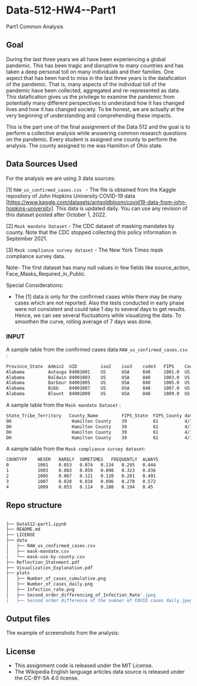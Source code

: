 # Data-512-HW4--Part1
Part1 Common Analysis


## Goal

During the last three years we all have been experiencing a global pandemic. This has been tragic and disruptive to many countries and has taken a deep personal toll on many individuals and their families. 
One aspect that has been hard to miss in the last three years is the datafication of the pandemic. That is, many aspects of the individual toll of the pandemic have been collected, aggregated and re-represented as data. This datafication gives us the privilege to examine the pandemic from potentially many different perspectives to understand how it has changed lives and how it has changed society. To be honest, we are actually at the very beginning of understanding and comprehending these impacts.

This is the part one of the final assignment of the Data 512 and the goal is to perform a collective analysis while answering common research questions on the pandemic. Every student is assigned one county to perform the analysis. The county assigned to me was Hamilton of Ohio state.

## Data Sources Used
For the analysis we are using 3 data sources:

[1] `RAW_us_confirmed_cases.csv ` - The file is obtained from the Kaggle repository of John Hopkins University COVID-19 data [https://www.kaggle.com/datasets/antgoldbloom/covid19-data-from-john-hopkins-university]. This data is updated daily. You can use any revision of this dataset posted after October 1, 2022.

[2] `Mask mandate Dataset` - The CDC dataset of masking mandates by county. Note that the CDC stopped collecting this policy information in September 2021.

[3] `Mask compliance survey dataset` - The New York Times mask compliance survey data.

Note- The first dataset has many null values in few fields like source_action, Face_Masks_Required_in_Public.

Special Considerations:

- The [1] data is only for the confirmed cases while there may be many cases which are not reported. Also the tests conducted in early phase were not consistent and could take 1 day to several days to get results. Hence, we can see several fluctuations while visualizing the data. To smoothen the curve, rolling average of 7 days was done.

### INPUT

A sample table from the confirmed cases data `RAW_us_confirmed_cases.csv ` :
```sh
Province_State	Admin2	UID	        iso2	iso3	code3	FIPS	Country_Region	Lat	        Long_	...	10/22/22	
Alabama	        Autauga	84001001	US	    USA	    840	    1001.0	US	            32.539527	-86.644082	...	18480	
Alabama	        Baldwin	84001003	US	    USA	    840	    1003.0	US	            30.727750	-87.722071	...	65895	
Alabama	        Barbour	84001005	US	    USA	    840	    1005.0	US	            31.868263	-85.387129	...	6926	
Alabama	        Bibb	84001007	US	    USA	    840	    1007.0	US	            32.996421	-87.125115	...	7560		
Alabama	        Blount	84001009	US	    USA	    840	    1009.0	US	            33.982109	-86.567906	...	17286		
```

A sample table from the `Mask mandate Dataset` :

```sh
State_Tribe_Territory	County_Name	        FIPS_State	FIPS_County	date	order_code	Face_Masks_Required_in_Public	Source_of_Action	URL	Citation
OH	                     Hamilton County	39	        61	        4/15/2020	2	    NaN	                            NaN	                NaN	NaN
OH	                     Hamilton County	39	        61	        4/16/2020	2	    NaN	                            NaN	                NaN	NaN
OH	                     Hamilton County	39	        61	        4/10/2020	2	    NaN	                            NaN	                NaN	NaN
OH	                     Hamilton County	39	        61	        4/11/2020	2	    NaN	                            NaN	                NaN	NaN

```

A sample table from the `Mask compliance survey dataset`:

```sh
COUNTYFP	NEVER	RARELY	SOMETIMES	FREQUENTLY	ALWAYS
0	        1001	0.053	0.074	0.134	0.295	0.444
1	        1003	0.083	0.059	0.098	0.323	0.436
2	        1005	0.067	0.121	0.120	0.201	0.491
3	        1007	0.020	0.034	0.096	0.278	0.572
4	        1009	0.053	0.114	0.180	0.194	0.45
```

## Repo structure

```bash

├── Data512-part1.ipynb
├── README.md
├── LICENSE
├── data
│   ├── RAW_us_confirmed_cases.csv
│   ├── mask-mandate.csv
│   └── mask-use-by-county.csv
├── Reflection_Statement.pdf
├── Visualization_Explanation.pdf
├── plots
│   ├── Number_of_cases_cumulative.png
│   ├── Number_of_cases_daily.png
│   ├── Infection_rate.png
│   ├── Second_order_differencing_of_Infection_Rate'.jpeg
│   ├── Second order difference of the numner of COVID cases daily.jpeg

```
## Output files

The example of screenshots from the analysis:


## License
- This assignment code is released under the MIT License.
- The Wikipedia English language articles data source is released under the CC-BY-SA 4.0 license.




